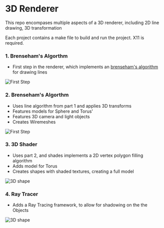# 3D Renderer

This repo encompases multiple aspects of a 3D renderer, including 2D line drawing, 3D transformation

Each project contains a make file to build and run the project. X11 is required.

### 1. Brenseham's Algorthm
* First step in the renderer, which implements an [brenseham's algorithm](https://en.wikipedia.org/wiki/Bresenham%27s_line_algorithm) for drawing lines 

![First Step](https://raw.githubusercontent.com/JhnBrunelle/3D-Renderer/master/Bresenham's%20Algorithm/Screenshot.png?token=AE2VNU4G4I6WKEYI6OA4ZTC6ARIDI)

### 2. Brenseham's Algorthm
* Uses line algorithm from part 1 and applies 3D transforms
* Features models for Sphere and Torus'
* Features 3D camera and light objects
* Creates Wiremeshes

![First Step](https://raw.githubusercontent.com/JhnBrunelle/3D-Renderer/master/3D%20mesher/shot1.png)


### 3. 3D Shader
* Uses part 2, and shades implements a 2D vertex polygon filling algorithm
* Adds model for Torus
* Creates shapes with shaded textures, creating a full model

![3D shape](https://raw.githubusercontent.com/JhnBrunelle/3D-Renderer/master/3D%20Shader/shot1.png?token=AE2VNU5ELYETC3JSB4HHU3K6ARIUA)

### 4. Ray Tracer
* Adds a Ray Tracing framework, to allow for shadowing on the the Objects

![3D shape](https://raw.githubusercontent.com/JhnBrunelle/3D-Renderer/master/RayTracer/src/screenshot.png?token=AE2VNU454GYOUSAF7U73Y226ARIYM)
